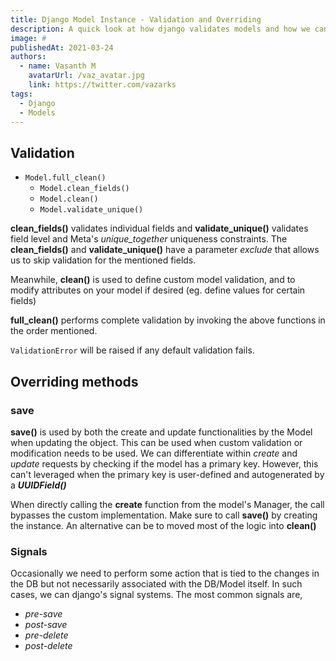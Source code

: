 ```yaml
---
title: Django Model Instance - Validation and Overriding
description: A quick look at how django validates models and how we can override it's default implementations
image: #
publishedAt: 2021-03-24
authors:
  - name: Vasanth M
    avatarUrl: /vaz_avatar.jpg
    link: https://twitter.com/vazarks
tags:
  - Django
  - Models
---
```


## Validation

- `Model.full_clean()`
  - `Model.clean_fields()`
  - `Model.clean()`
  - `Model.validate_unique()` 

**clean_fields()** validates individual fields and **validate_unique()** validates field level and Meta's *unique_together* uniqueness constraints. The **clean_fields()** and **validate_unique()** have a parameter *exclude* that allows us to skip validation for the mentioned fields.

Meanwhile, **clean()** is used to define custom model validation, and to modify attributes on your model if desired (eg. define values for certain fields)

**full_clean()** performs complete validation by invoking the above functions in the order mentioned.

`ValidationError` will be raised if any default validation fails.

## Overriding methods

### save

**save()** is used by both the create and update functionalities by the Model when updating the object. This can be used when custom validation or modification needs to be used. We can differentiate within *create* and *update* requests by checking if the model has a primary key. However, this can't leveraged when the primary key is user-defined and autogenerated by a ***UUIDField()***

When directly calling the **create** function from the model's Manager, the call bypasses the custom implementation. Make sure to call **save()** by creating the instance. An alternative can be to moved most of the logic into **clean()**

### Signals

Occasionally we need to perform some action that is tied to the changes in the DB but not necessarily associated with the DB/Model itself. In such cases, we can django's signal systems. The most common signals are,

- *pre-save*
- *post-save*
- *pre-delete*
- *post-delete*